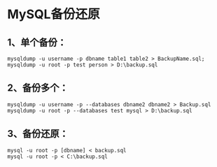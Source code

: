 # MySQL备份还原

## 1、单个备份：
	mysqldump -u username -p dbname table1 table2 > BackupName.sql;
	mysqldump -u root -p test person > D:\backup.sql

## 2、备份多个：
	mysqldump -u username -p --databases dbname2 dbname2 > Backup.sql
	mysqldump -u root -p --databases test mysql > D:\backup.sql

## 3、备份还原：
	mysql -u root -p [dbname] < backup.sql
	mysql -u root -p < C:\backup.sql
